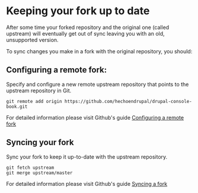 # Keeping your fork up to date

After some time your forked repository and the original one (called upstream) will eventually get out of sync leaving you with an old, unsupported version.

To sync changes you make in a fork with the original repository, you should: 

## Configuring a remote fork:
Specify and configure a new remote upstream repository that points to the upstream repository in Git.
```
git remote add origin https://github.com/hechoendrupal/drupal-console-book.git
```
For detailed information please visit Github's guide [Configuring a remote fork](https://help.github.com/articles/configuring-a-remote-for-a-fork/)  
  
## Syncing your fork
Sync your fork to keep it up-to-date with the upstream repository.
```
git fetch upstream
git merge upstream/master
```
For detailed information please visit Github's guide [Syncing a fork](https://help.github.com/articles/syncing-a-fork/)
